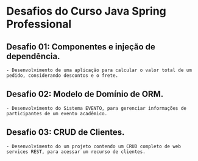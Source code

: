 # Desafios do Curso Java Spring Professional

## Desafio 01: Componentes e injeção de dependência.
    - Desenvolvimento de uma aplicação para calcular o valor total de um pedido, considerando descontos e o frete.

## Desafio 02: Modelo de Domínio de ORM.
    - Desenvolvimento do Sistema EVENTO, para gerenciar informações de participantes de um evento acadêmico. 

## Desafio 03: CRUD de Clientes.
    - Desenvolvimento do um projeto contendo um CRUD completo de web services REST, para acessar um recurso de clientes. 

